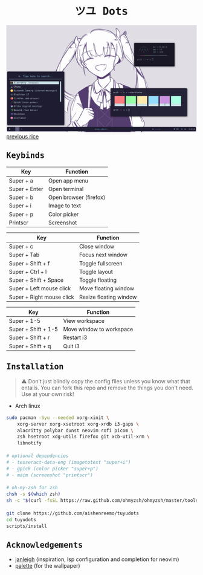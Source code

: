 <div align="center">
    <h1><samp>ツユ Dots</samp></h1>
</div>

![](assets/preview.png)
[previous rice](https://github.com/aishenreemo/tuyudots/tree/cbe76cc88a14ee0d4a1256bc95919396c5461a12)

## <samp>Keybinds</samp>

| Key | Function |
| --- | -------- |
| Super + a | Open app menu |
| Super + Enter | Open terminal |
| Super + b | Open browser (firefox) |
| Super + i | Image to text |
| Super + p | Color picker |
| Printscr | Screenshot |

| Key | Function |
| --- | -------- |
| Super + c | Close window |
| Super + Tab | Focus next window |
| Super + Shift + f | Toggle fullscreen |
| Super + Ctrl + l | Toggle layout |
| Super + Shift + Space | Toggle floating |
| Super + Left mouse click | Move floating window |
| Super + Right mouse click | Resize floating window |

| Key | Function |
| --- | -------- |
| Super + 1-5 | View workspace | 
| Super + Shift + 1-5 | Move window to workspace | 
| Super + Shift + r | Restart i3 |
| Super + Shift + q | Quit i3 |


## <samp>Installation</samp>

> :warning: Don’t just blindly copy the config files unless you know what that entails. You can fork this repo and remove the things you don't need. Use at your own risk!

- Arch linux
```sh
sudo pacman -Syu --needed xorg-xinit \
    xorg-server xorg-xsetroot xorg-xrdb i3-gaps \
    alacritty polybar dunst neovim rofi picom \
    zsh hsetroot xdg-utils firefox git xcb-util-xrm \
    libnotify

# optional dependencies
# - tesseract-data-eng (imagetotext "super+i")
# - gpick (color picker "super+p")
# - maim (screenshot "printscr")

# oh-my-zsh for zsh
chsh -s $(which zsh)
sh -c "$(curl -fsSL https://raw.github.com/ohmyzsh/ohmyzsh/master/tools/install.sh)"

git clone https://github.com/aishenreemo/tuyudots
cd tuyudots
scripts/install
```

## <samp>Acknowledgements</samp>

- [janleigh](https://github.com/janleigh) (inspiration, lsp configuration and completion for neovim)
- [palette](https://discord.com/users/958246733719167057) (for the wallpaper) 
